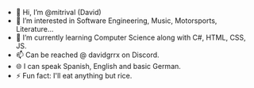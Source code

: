 - 👋 Hi, I’m @mitrival (David)
- 👀 I’m interested in Software Engineering, Music, Motorsports, Literature...
- 🌱 I’m currently learning Computer Science along with C#, HTML, CSS, JS.
- 📫 Can be reached @ davidgrrx on Discord.
- 🌐 I can speak Spanish, English and basic German.
- ⚡ Fun fact: I'll eat anything but rice.

<!---
mitrival/mitrival is a ✨ special ✨ repository because its `README.md` (this file) appears on your GitHub profile.
You can click the Preview link to take a look at your changes.
--->
